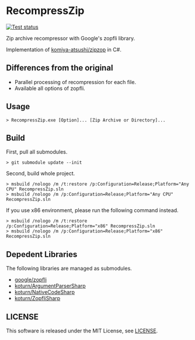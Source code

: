 RecompressZip
=============

[![Test status](https://ci.appveyor.com/api/projects/status/x1jhkjn2phi3gh5e/branch/main?svg=true)](https://ci.appveyor.com/project/koturn/recompresszip/branch/main "AppVeyor | koturn/RecompressPng")

Zip archive recompressor with Google's zopfli library.

Implementation of [komiya-atsushi/zipzop](https://github.com/komiya-atsushi/zipzop "komiya-atsushi/zipzop") in C#.


## Differences from the original

- Parallel processing of recompression for each file.
- Available all options of zopfli.


## Usage

```shell
> RecompressZip.exe [Option]... [Zip Archive or Directory]...
```


## Build

First, pull all submodules.

```shell
> git submodule update --init
```

Second, build whole project.

```shell
> msbuild /nologo /m /t:restore /p:Configuration=Release;Platform="Any CPU" RecompressZip.sln
> msbuild /nologo /m /p:Configuration=Release;Platform="Any CPU" RecompressZip.sln
```

If you use x86 environment, please run the following command instead.

```shell
> msbuild /nologo /m /t:restore /p:Configuration=Release;Platform="x86" RecompressZip.sln
> msbuild /nologo /m /p:Configuration=Release;Platform="x86" RecompressZip.sln
```


## Depedent Libraries

The following libraries are managed as submodules.

- [google/zopfli](https://github.com/google/zopfli "google/zopfli")
- [koturn/ArgumentParserSharp](https://github.com/koturn/ArgumentParserSharp "koturn/ArgumentParserSharp")
- [koturn/NativeCodeSharp](https://github.com/koturn/NativeCodeSharp "koturn/NativeCodeSharp")
- [koturn/ZopfliSharp](https://github.com/koturn/NativeCodeSharp "koturn/ZopfliSharp")


## LICENSE

This software is released under the MIT License, see [LICENSE](LICENSE "LICENSE").

